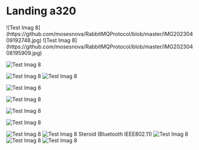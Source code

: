 

<h1>Landing a320 </h1>
![Test Imag 8](https://github.com/mosesnova/RabbitMQProtocol/blob/master/IMG20230409192748.jpg)
![Test Imag 8](https://github.com/mosesnova/RabbitMQProtocol/blob/master/IMG20230408195909.jpg)

![Test Imag 8](https://github.com/mosesnova/RabbitMQProtocol/blob/master/rabbit.jpg)

![Test Imag 8](https://github.com/mosesnova/RabbitMQProtocol/blob/master/rabbit1.jpg)
![Test Imag 8](https://github.com/mosesnova/RabbitMQProtocol/blob/master/sb.jpg)

![Test Imag 8](https://github.com/mosesnova/RabbitMQProtocol/blob/master/sbm.jpg)

![Test Imag 8](https://github.com/mosesnova/RabbitMQProtocol/blob/master/pilot.jpg)

![Test Imag 8](https://github.com/mosesnova/RabbitMQProtocol/blob/master/swp.jpg)

![Test Imag 8](https://github.com/mosesnova/RabbitMQProtocol/blob/master/git.jpg)

![Test Imag 8](https://github.com/mosesnova/RabbitMQProtocol/blob/master/aws.jpg)
![Test Imag 8](https://github.com/mosesnova/RabbitMQProtocol/blob/master/sripthy.jpeg)
Steroid (Bluetooth IEEE802.11)
![Test Imag 8](https://github.com/mosesnova/RabbitMQProtocol/blob/master/sterioid.jpg)
![Test Imag 8](https://github.com/mosesnova/RabbitMQProtocol/blob/master/rolling.jpg)
![Test Imag 8](https://github.com/mosesnova/RabbitMQProtocol/blob/master/h.jpg)

